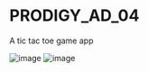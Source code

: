 # PRODIGY_AD_04
A tic tac toe game app


![image](https://github.com/eqrakhattak/PRODIGY_AD_04/assets/60545262/e29f4fbe-b2c3-4631-830b-cda978dbc420)
![image](https://github.com/eqrakhattak/PRODIGY_AD_04/assets/60545262/8a65c47d-da1d-4a99-b81e-da7cf9ff04d8)



